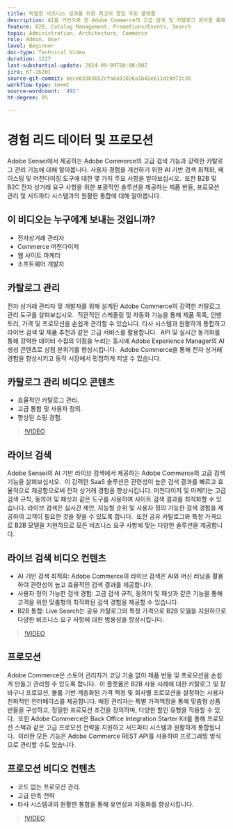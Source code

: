 ```yaml
---
title: 탁월한 비즈니스 성과를 위한 최고의 경험 주도 플랫폼
description: AI를 기반으로 한 Adobe Commerce의 고급 검색 및 카탈로그 관리를 통해 B2B 및 B2C 고객 모두를 위한 전자 상거래 경험을 최적화합니다.
feature: B2B, Catalog Management, Promotions/Events, Search
topic: Administration, Architecture, Commerce
role: Admin, User
level: Beginner
doc-type: Technical Video
duration: 1227
last-substantial-update: 2024-09-09T00:00:00Z
jira: KT-16201
source-git-commit: bece033b3652cfa6a91026a1b42e611d19d72c3b
workflow-type: tm+mt
source-wordcount: '492'
ht-degree: 0%

---
```



# 경험 리드 데이터 및 프로모션  

Adobe Sensei에서 제공하는 Adobe Commerce의 고급 검색 기능과 강력한 카탈로그 관리 기능에 대해 알아봅니다. 사용자 경험을 개선하기 위한 AI 기반 검색 최적화, 페이스팅 및 머천다이징 도구에 대한 몇 가지 주요 사항을 알아보십시오. &#x200B; 또한 B2B 및 B2C 전자 상거래 요구 사항을 위한 포괄적인 솔루션을 제공하는 제품 번들, 프로모션 관리 및 서드파티 시스템과의 원활한 통합에 대해 알아봅니다. &#x200B;  

## 이 비디오는 누구에게 보내는 것입니까?

- 전자상거래 관리자
- Commerce 머천다이저
- 웹 사이트 마케터
- 소프트웨어 개발자

## 카탈로그 관리

전자 상거래 관리자 및 개발자를 위해 설계된 Adobe Commerce의 강력한 카탈로그 관리 도구를 살펴보십시오. &#x200B; 직관적인 스케줄링 및 자동화 기능을 통해 제품 목록, 인벤토리, 가격 및 프로모션을 손쉽게 관리할 수 있습니다. 타사 시스템과 원활하게 통합하고 라이브 검색 및 제품 추천과 같은 고급 서비스를 활용합니다. &#x200B; API 및 실시간 동기화를 통해 강력한 데이터 수집의 이점을 누리는 동시에 Adobe Experience Manager의 AI 생성 콘텐츠로 상점 분위기를 향상시킵니다. &#x200B; Adobe Commerce을 통해 전자 상거래 경험을 향상시키고 동적 시장에서 민첩하게 지낼 수 있습니다.  

## 카탈로그 관리 비디오 콘텐츠

- 효율적인 카탈로그 관리. &#x200B;
- 고급 통합 및 사용자 정의.
- 향상된 쇼핑 경험. &#x200B; &#x200B;

>[!VIDEO](https://video.tv.adobe.com/v/3434039?learn=on)

## 라이브 검색

Adobe Sensei의 AI 기반 라이브 검색에서 제공하는 Adobe Commerce의 고급 검색 기능을 살펴보십시오. &#x200B; 이 강력한 SaaS 솔루션은 관련성이 높은 검색 결과를 빠르고 효율적으로 제공함으로써 전자 상거래 경험을 향상시킵니다. &#x200B; 머천다이저 및 마케터는 고급 검색 규칙, 동의어 및 패싯과 같은 도구를 사용하여 사이트 검색 결과를 최적화할 수 있습니다. 라이브 검색은 실시간 제안, 지능형 순위 및 사용자 정의 가능한 검색 경험을 제공하여 고객이 필요한 것을 찾을 수 있도록 합니다. &#x200B; 또한 공유 카탈로그와 특정 가격으로 B2B 모델을 지원하므로 모든 비즈니스 요구 사항에 맞는 다양한 솔루션을 제공합니다. &#x200B;  

## 라이브 검색 비디오 컨텐츠

- AI 기반 검색 최적화: Adobe Commerce의 라이브 검색은 AI와 머신 러닝을 활용하여 관련성이 높고 효율적인 검색 결과를 제공합니다. &#x200B;
- 사용자 정의 가능한 검색 경험: 고급 검색 규칙, 동의어 및 패싯과 같은 기능을 통해 고객을 위한 맞춤형의 최적화된 검색 경험을 제공할 수 있습니다. &#x200B;
- B2B 통합: Live Search는 공유 카탈로그와 특정 가격으로 B2B 모델을 지원하므로 다양한 비즈니스 요구 사항에 대한 범용성을 향상시킵니다. &#x200B;

>[!VIDEO](https://video.tv.adobe.com/v/3434040?learn=on)

## 프로모션  

Adobe Commerce은 스토어 관리자가 코딩 기술 없이 제품 번들 및 프로모션을 손쉽게 만들고 관리할 수 있도록 합니다. &#x200B; 이 플랫폼은 B2B 사용 사례에 대한 카탈로그 및 장바구니 프로모션, 볼륨 기반 계층화된 가격 책정 및 회사별 프로모션을 설정하는 사용자 친화적인 인터페이스를 제공합니다. &#x200B; 매장 관리자는 특별 가격책정을 통해 맞춤형 상품 번들을 구성하고, 정밀한 프로모션 조건을 정의하며, 다양한 할인 유형을 적용할 수 있다. &#x200B; 또한 Adobe Commerce은 Back Office Integration Starter Kit를 통해 프로모션 스택과 같은 고급 프로모션 전략을 지원하고 서드파티 시스템과 원활하게 통합됩니다. &#x200B; 이러한 모든 기능은 Adobe Commerce REST API를 사용하여 프로그래밍 방식으로 관리할 수도 있습니다. &#x200B;

## 프로모션 비디오 컨텐츠

- 코드 없는 프로모션 관리. &#x200B;
- 고급 판촉 전략 &#x200B;
- 타사 시스템과의 원활한 통합을 통해 유연성과 자동화를 향상시킵니다. &#x200B;

>[!VIDEO](https://video.tv.adobe.com/v/3434041?learn=on)